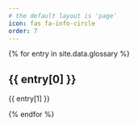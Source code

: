 ```yaml
---
# the default layout is 'page'
icon: fas fa-info-circle
order: 7
---
```



{% for entry in site.data.glossary %}
## {{ entry[0] }}

{{ entry[1] }}

{% endfor %}












